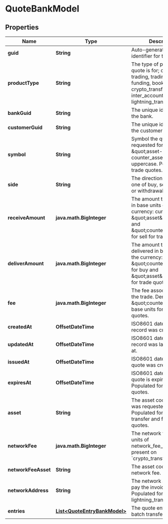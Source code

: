 

# QuoteBankModel


## Properties

| Name | Type | Description | Notes |
|------------ | ------------- | ------------- | -------------|
|**guid** | **String** | Auto-generated unique identifier for the quote. |  [optional] |
|**productType** | **String** | The type of product the quote is for; one of trading, trading_exit, funding, book_transfer, crypto_transfer, inter_account, or lightning_transfer. |  [optional] |
|**bankGuid** | **String** | The unique identifier for the bank. |  [optional] |
|**customerGuid** | **String** | The unique identifier for the customer. |  [optional] |
|**symbol** | **String** | Symbol the quote was requested for. Format is \&quot;asset-counter_asset\&quot; in uppercase. Populated for trade quotes. |  [optional] |
|**side** | **String** | The direction of the quote; one of buy, sell, deposit, or withdrawal. |  [optional] |
|**receiveAmount** | **java.math.BigInteger** | The amount to be received in base units of the currency: currency is \&quot;asset\&quot; for buy and \&quot;counter_asset\&quot; for sell for trade quotes. |  [optional] |
|**deliverAmount** | **java.math.BigInteger** | The amount to be delivered in base units of the currency: currency is \&quot;counter_asset\&quot; for buy and \&quot;asset\&quot; for sell for trade quotes. |  [optional] |
|**fee** | **java.math.BigInteger** | The fee associated with the trade. Denominated in \&quot;counter_asset\&quot; base units for trade quotes. |  [optional] |
|**createdAt** | **OffsetDateTime** | ISO8601 datetime the record was created at. |  [optional] |
|**updatedAt** | **OffsetDateTime** | ISO8601 datetime the record was last updated at. |  [optional] |
|**issuedAt** | **OffsetDateTime** | ISO8601 datetime the quote was created at. |  [optional] |
|**expiresAt** | **OffsetDateTime** | ISO8601 datetime the quote is expiring at. Populated for trading quotes. |  [optional] |
|**asset** | **String** | The asset code the quote was requested for. Populated for book transfer and funding quotes. |  [optional] |
|**networkFee** | **java.math.BigInteger** | The network fee in base units of network_fee_asset. Only present on &#x60;crypto_transfer&#x60; quotes. |  [optional] |
|**networkFeeAsset** | **String** | The asset code of the network fee. |  [optional] |
|**networkAddress** | **String** | The network address to pay the invoice to. Populated for lightning_transfer quotes. |  [optional] |
|**entries** | [**List&lt;QuoteEntryBankModel&gt;**](QuoteEntryBankModel.md) | The quote entries for a batch transfer quote |  [optional] |



